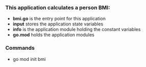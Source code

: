 
### This application calculates a person BMI:

- **bmi.go** is the entry point for this application
- **input** stores the application state variables
- **info** is the application module holding the constant variables
- **go.mod** holds the application modules

### Commands
- go mod init bmi